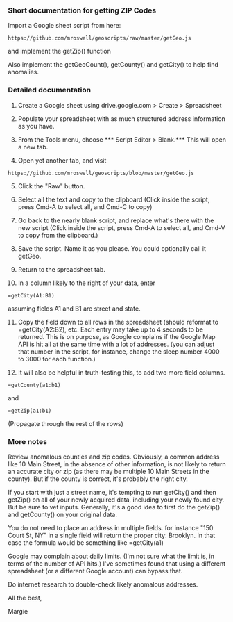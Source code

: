 ### Short documentation for getting ZIP Codes

Import a Google sheet script from here:
```
https://github.com/mroswell/geoscripts/raw/master/getGeo.js
```
and implement the getZip() function

Also implement the getGeoCount(), getCounty() and getCity() to help find anomalies.



### Detailed documentation 

1. Create a Google sheet using drive.google.com > Create > Spreadsheet

2. Populate your spreadsheet with as much structured address information as you have.

3. From the Tools menu, choose *** Script Editor > Blank.*** This will open a new tab.

4. Open yet another tab, and visit 
```
https://github.com/mroswell/geoscripts/blob/master/getGeo.js
```
5. Click the "Raw" button.

6. Select all the text and copy to the clipboard (Click inside the script, press Cmd-A to select all, and Cmd-C to copy)

7. Go back to the nearly blank script, and replace what's there with the new script (Click inside the script, press Cmd-A to select all, and Cmd-V to copy from the clipboard.)

8. Save the script. Name it as you please. You could optionally call it getGeo.

9. Return to the spreadsheet tab.

10. In a column likely to the right of your data, enter
  ```
  =getCity(A1:B1) 
  ```
assuming fields A1 and B1 are street and state.

11. Copy the field down to all rows in the spreadsheet (should reformat to =getCity(A2:B2), etc. Each entry may take up to 4 seconds to be returned. This is on purpose, as Google complains if the Google Map API is hit all at the same time with a lot of addresses. (you can adjust that number in the script, for instance, change the sleep number 4000 to 3000 for each function.)

12. It will also be helpful in truth-testing this, to add two more field columns.
  ```
  =getCounty(a1:b1)
  ```
  and
  ```
  =getZip(a1:b1)
  ```
  (Propagate through the rest of the rows)

### More notes 

Review anomalous counties and zip codes. Obviously, a common address like 10 Main Street, in the absence of other information, is not likely to return an accurate city or zip (as there may be multiple 10 Main Streets in the county). But if the county is correct, it's probably the right city.

If you start with just a street name, it's tempting to run getCity() and then getZip() on all of your newly acquired data, including your newly found city. But be sure to vet inputs. Generally, it's a good idea to first do the getZip() and getCounty() on your original data.

You do not need to place an address in multiple fields. for instance "150 Court St, NY" in a single field will return the proper city: Brooklyn. In that case the formula would be something like =getCity(a1)

Google may complain about daily limits. (I'm not sure what the limit is, in terms of the number of API hits.) I've sometimes found that using a different spreadsheet (or a different Google account) can bypass that.

Do internet research to double-check likely anomalous addresses.

All the best,

Margie
